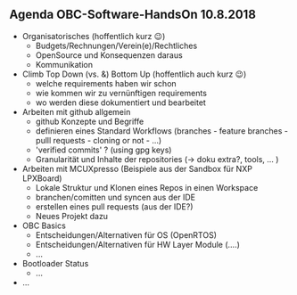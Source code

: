 ## Agenda OBC-Software-HandsOn 10.8.2018

- Organisatorisches (hoffentlich kurz :wink:)
  - Budgets/Rechnungen/Verein(e)/Rechtliches
  - OpenSource und Konsequenzen daraus
  - Kommunikation 
- Climb Top Down (vs. &) Bottom Up (hoffentlich auch kurz :wink:)
  - welche requirements haben wir schon
  - wie kommen wir zu vernünftigen requirements
  - wo werden diese dokumentiert und bearbeitet
- Arbeiten mit github allgemein
  - github Konzepte und Begriffe
  - definieren eines Standard Workflows (branches - feature branches - pulll requests - cloning or not - ...)
  - 'verified commits' ? (using gpg keys)
  - Granularität und Inhalte der repositories (-> doku extra?, tools, ... ) 
- Arbeiten mit MCUXpresso (Beispiele aus der Sandbox für NXP LPXBoard)
  - Lokale Struktur und Klonen eines Repos in einen Workspace
  - branchen/comitten und syncen aus der IDE
  - erstellen eines pull requests (aus der IDE?)
  - Neues Projekt dazu
- OBC Basics 
  - Entscheidungen/Alternativen für OS (OpenRTOS)
  - Entscheidungen/Alternativen für HW Layer Module (....)
  - ...
- Bootloader Status
  - ...
- ...
 
  
  
  
